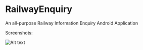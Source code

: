 # RailwayEnquiry
 
 An all-purpose Railway Information Enquiry Android Application
 
Screenshots:

![Alt text](https://drive.google.com/file/d/1NhoGgi3YLeLCCEOhunfzCGzwx-m7fql6/view?usp=sharing "Home Screen")

